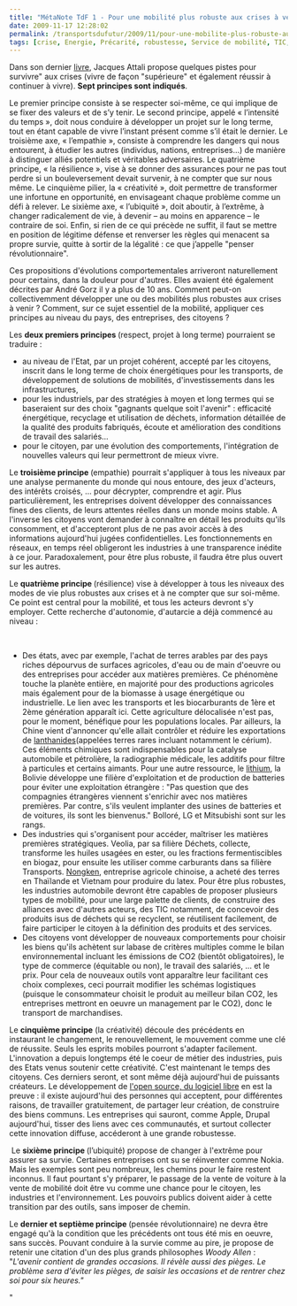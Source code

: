```yaml
---
title: "MétaNote TdF 1 - Pour une mobilité plus robuste aux crises à venir ..."
date: 2009-11-17 12:28:02
permalink: /transportsdufutur/2009/11/pour-une-mobilite-plus-robuste-aux-crises-a-venir.html
tags: [crise, Energie, Précarité, robustesse, Service de mobilité, TIC, Véhicule]
---
```


<p>Dans son dernier <a href="http://www.chapitre.com/CHAPITRE/fr/BOOK/attali-jacques/survivre-aux-crises-1020,23600257.aspx#" title="Survivre aux crises">livre</a>, Jacques Attali propose quelques pistes pour survivre" aux crises (vivre de façon "supérieure" et également réussir à continuer à vivre). <span class=""cutedText""><strong>Sept principes sont indiqués</strong>. </span></p> <p><span class=""cutedText""></span><span class=""cutedText"">Le premier principe consiste à se respecter soi-même, ce qui implique de se fixer des valeurs et de s’y tenir. Le second principe, appelé « l’intensité du temps », doit nous conduire à développer un projet sur le long terme, tout en étant capable de vivre l’instant présent comme s’il était le dernier. Le troisième axe, « l’empathie », consiste à comprendre les dangers qui nous entourent, à étudier les autres (individus, nations, entreprises…) de manière à distinguer alliés potentiels et véritables adversaires. Le quatrième principe, « la résilience », vise à se donner des assurances pour ne pas tout perdre si un bouleversement devait survenir, à ne compter que sur nous même. Le cinquième pilier, la « créativité », doit permettre de transformer une infortune en opportunité, en envisageant chaque problème comme un défi à relever. Le sixième axe, « l’ubiquité », doit aboutir, à l’extrême, à changer radicalement de vie, à devenir – au moins en apparence – le contraire de soi. Enfin, si rien de ce qui précède ne suffit, il faut se mettre en position de légitime défense et renverser les règles qui menacent sa propre survie, quitte à sortir de la légalité : ce que j’appelle "penser révolutionnaire".</span></p> <p><span class=""cutedText"">Ces propositions d'évolutions comportementales arriveront naturellement pour certains, dans la douleur pour d'autres. Elles avaient été également décrites par André Gorz il y a plus de 10 ans. Comment peut-on collectivemment développer une ou des mobilités plus robustes aux crises à venir ? Comment, sur ce sujet essentiel de la mobilité, appliquer ces principes au niveau du pays, des entreprises, des citoyens ?</span></p> <p><span class=""cutedText""></span></p>   <!--more-->  <p><span class=""cutedText"">Les <strong>deux premiers principes </strong>(respect, projet à long terme) pourraient se traduire :</span></p><span class=""cutedText""> <ul> <li> <div>au niveau de l'Etat, par un projet cohérent, accepté par les citoyens, inscrit dans le long terme de choix énergétiques pour les transports, de développement de solutions de mobilités, d'investissements dans les infrastructures,</div> <li> <div>pour les industriels, par des stratégies à moyen et long termes qui se baseraient sur des choix "gagnants quelque soit l'avenir" : efficacité énergétique, recyclage et utilisation de déchets, information détaillée de la qualité des produits fabriqués, écoute et amélioration des conditions de travail des salariés...</div> <li> <div>pour le citoyen, par une évolution des comportements, l'intégration de nouvelles valeurs qui leur permettront de mieux vivre.</div></li> </li> </li> </ul> <p>Le <strong>troisième principe </strong>(empathie) pourrait s'appliquer à tous les niveaux par une analyse permanente du monde qui nous entoure, des jeux d'acteurs, des intérêts croisés, ... pour décrypter, comprendre et agir. Plus particulièrement, les entreprises doivent développer des connaissances fines des clients, de leurs attentes réelles dans un monde moins stable. A l'inverse les citoyens vont demander à connaître en détail les produits qu'ils consomment, et d'accepteront plus de ne pas avoir accès à des informations aujourd'hui jugées confidentielles. Les fonctionnements en réseaux, en temps réel obligeront les industries à une transparence inédite à ce jour. Paradoxalement, pour être plus robuste, il faudra être plus ouvert sur les autres.</p> <p>Le <strong>quatrième principe </strong>(résilience) vise à développer à tous les niveaux des modes de vie plus robustes aux crises et à ne compter que sur soi-même. Ce point est central pour la mobilité, et tous les acteurs devront s'y employer. Cette recherche d'autonomie, d'autarcie a déjà commencé au niveau :</p><span><br /></span> <ul> <li> <div><a href="https://gabrielplassat.github.io/transportsdufutur/wp-content/uploads/sites/6/old/6a0120a66d2ad4970b0120a6a9de7b970b-pi.jpg"" rel=""lightbox""><img alt=""Terres-arables"" border=""0"" class=""asset asset-image at-xid-6a0120a66d2ad4970b0120a6a9de7b970b "" height=""259"" src=""/wp-content/uploads/sites/6/old/6a0120a66d2ad4970b0120a6a9de7b970b-800wi.jpg"" title=""Terres-arables"" /></a>Des états, avec par exemple, l'achat de terres arables par des pays riches dépourvus de surfaces agricoles, d'eau ou de main d'oeuvre ou des entreprises pour accéder aux matières premières. Ce phénomène touche la planète entière, en majorité pour des productions agricoles mais également pour de la biomasse à usage énergétique ou industrielle. Le lien avec les transports et les biocarburants de 1ère et 2ème génération apparaît ici. Cette agriculture délocalisée n'est pas, pour le moment, bénéfique pour les populations locales. Par ailleurs, la Chine vient d'annoncer qu'elle allait contrôler et réduire les exportations de <a href=""http://labocharlemagne.free.fr/TIPE/ADS/2002/chimie_2002.pdf"" target=""_blank"" title=""terres rares"">lanthanides</a>(appelées terres rares incluant notamment le cérium). Ces éléments chimiques sont indispensables pour la catalyse automobile et pétrolière, la radiographie médicale, les additifs pour filtre à particules et certains aimants. Pour une autre ressource, le <a href=""http://www.lefigaro.fr/international/2009/09/08/01003-20090908ARTFIG00367-la-bolivie-futur-moyen-orient-du-lithium-.php"" title=""lithium"">lithium</a>, la Bolivie développe une filière d'exploitation et de production de batteries pour éviter une exploitation étrangère : "Pas question que des compagnies étrangères viennent s'enrichir avec nos matières premières. Par contre, s'ils veulent implanter des usines de batteries et de voitures, ils sont les bienvenus." Bolloré, LG et Mitsubishi sont sur les rangs.</div> <li> <div>Des industries qui s'organisent pour accéder, maîtriser les matières premières stratégiques. Veolia, par sa filière Déchets, collecte, transforme les huiles usagées en ester, ou les fractions fermentiscibles en biogaz, pour ensuite les utiliser comme carburants dans sa filière Transports. <a href=""http://www.courrierinternational.com/article/2009/10/29/objectif-no-1-sortir-des-frontieres"">Nongken</a>, entreprise agricole chinoise, a acheté des terres en Thaïlande et Vietnam pour produire du latex. Pour être plus robustes, les industries automobile devront être capables de proposer plusieurs types de mobilité, pour une large palette de clients, de construire des alliances avec d'autres acteurs, des TIC notamment, de concevoir des produits isus de déchets qui se recyclent, se réutilisent facilement, de faire participer le citoyen à la définition des produits et des services.</div> <li> <div>Des citoyens vont développer de nouveaux comportements pour choisir les biens qu'ils achètent sur labase de critères multiples comme le bilan environnemental incluant les émissions de CO2 (bientôt obligatoires), le type de commerce (équitable ou non), le travail des salariés, ... et le prix. Pour cela de nouveaux outils vont apparaître leur facilitant ces choix complexes, ceci pourrait modifier les schémas logistiques (puisque le consommateur choisit le produit au meilleur bilan CO2, les entreprises mettront en oeuvre un management par le CO2), donc le transport de marchandises.</div></li> </li> </li> </ul> <p>Le <strong>cinquième principe</strong> (la créativité) découle des précédents en instaurant le changement, le renouvellement, le mouvement comme une clé de réussite. Seuls les esprits mobiles pourront s'adapter facilement. L'innovation a depuis longtemps été le coeur de métier des industries, puis des Etats venus soutenir cette créativité. C'est maintenant le temps des citoyens. Ces derniers seront, et sont même déjà aujourd'hui de puissants créateurs. Le développement de <a href=""http://www.typepad.com/site/blogs/6a0120a66d2ad4970b0128756e7ed4970c/post/6a0120a66d2ad4970b012875a85d74970c/edit"">l'open source, du logiciel libre</a> en est la preuve : il existe aujourd'hui des personnes qui acceptent, pour différentes raisons, de travailler gratuitement, de partager leur création, de construire des biens communs. Les entreprises qui sauront, comme Apple, Drupal aujourd'hui, tisser des liens avec ces communautés, et surtout collecter cette innovation diffuse, accéderont à une grande robustesse.</p> <p> Le <strong>sixième principe </strong>(l’ubiquité) propose de changer à l'extrême pour assurer sa survie. Certaines entreprises ont su se réinventer comme Nokia. Mais les exemples sont peu nombreux, les chemins pour le faire restent inconnus. Il faut pourtant s'y préparer, le passage de la vente de voiture à la vente de mobilité doit être vu comme une chance pour le citoyen, les industries et l'environnement. Les pouvoirs publics doivent aider à cette transition par des outils, sans imposer de chemin.</p> <p>Le <strong>dernier et septième principe </strong>(pensée révolutionnaire) ne devra être engagé qu'à la condition que les précédents ont tous été mis en oeuvre, sans succès. Pouvant conduire à la survie comme au pire, je propose de retenir une citation d'un des plus grands philosophes <em>Woody Allen</em> : "<em>L'avenir contient de grandes occasions. Il révèle aussi des pièges. Le problème sera d'éviter les pièges, de saisir les occasions et de rentrer chez soi pour six heures."<strong><font color=""#424200"" face=""Verdana"" size=""3""><font color=""#424200"" face=""Verdana"" size=""3""><font color=""#424200"" face=""Verdana"" size=""3""></font></font></font></strong></em></p></span>"
